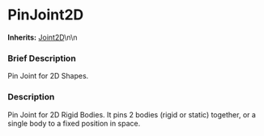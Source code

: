 #  PinJoint2D  
**Inherits:** [Joint2D](class_joint2d)\\n\\n
###  Brief Description  
Pin Joint for 2D Shapes.

###  Description  
Pin Joint for 2D Rigid Bodies. It pins 2 bodies (rigid or static) together, or a single body to a fixed position in space.
